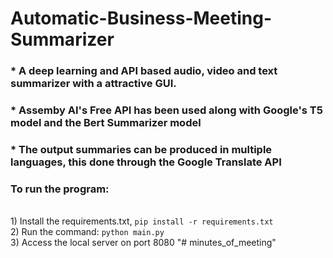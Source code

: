 # Automatic-Business-Meeting-Summarizer
### * A deep learning and API based audio, video and text summarizer with a attractive GUI. <br>
### * Assemby AI's Free API has been used along with Google's T5 model and the Bert Summarizer model <br>
### * The output summaries can be produced in multiple languages, this done through the Google Translate API

### To run the program:
<br> 1) Install the requirements.txt, `pip install -r requirements.txt`
<br> 2) Run the command: `python main.py`
<br> 3) Access the local server on port 8080
"# minutes_of_meeting" 
